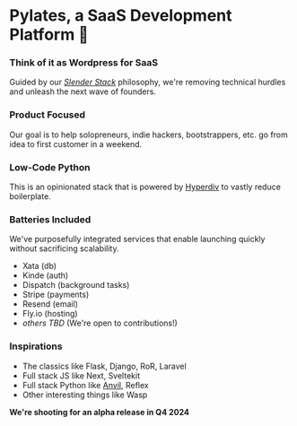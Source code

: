 # Pylates, a SaaS Development Platform 🚧


### Think of it as Wordpress for SaaS
Guided by our *[Slender Stack](slenderstack.com)* philosophy, we're removing technical hurdles and unleash the next wave of founders.

### Product Focused
Our goal is to help solopreneurs, indie hackers, bootstrappers, etc. go from idea to first customer in a weekend.

### Low-Code Python
This is an opinionated stack that is powered by [Hyperdiv](https://hyperdiv.io) to vastly reduce boilerplate.

### Batteries Included
We've purposefully integrated services that enable launching quickly without sacrificing scalability.
- Xata (db)
- Kinde (auth)
- Dispatch (background tasks)
- Stripe (payments)
- Resend (email)
- Fly.io (hosting)
- *others TBD* (We're open to contributions!)

### Inspirations
- The classics like Flask, Django, RoR, Laravel
- Full stack JS like Next, Sveltekit
- Full stack Python like [Anvil](anvil.works), Reflex
- Other interesting things like Wasp

**We're shooting for an alpha release in Q4 2024**

